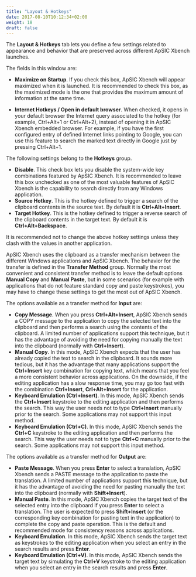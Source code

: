 ```yaml
---
title: "Layout & Hotkeys"
date: 2017-08-10T10:12:34+02:00
weight: 18
draft: false
---
```


The **Layout & Hotkeys** tab lets you define a few settings related to
appearance and behavior that are preserved across different ApSIC Xbench
launches.

The fields in this window are:

* **Maximize on Startup**. If you check this box, ApSIC Xbench will
  appear maximized when it is launched. It is recommended to check this
  box, as the maximized mode is the one that provides the maximum amount
  of information at the same time.

* **Internet Hotkeys / Open in default browser**. When checked, it opens in
  your default browser the Internet query associated to the hotkey (for
  example, Ctrl+Alt+1 or Ctrl+Alt+2), instead of opening it in ApSIC Xbench
  embedded browser. For example, if you have the first configured entry of
  defined Internet links pointing to Google, you can use this feature to search
  the marked text directly in Google just by pressing Ctrl+Alt+1.


The following settings belong to the **Hotkeys** group.

* **Disable**. This check box lets you disable the system-wide key combinations
  featured by ApSIC Xbench. It is recommended to leave this box unchecked as one
  of the most valuable features of ApSIC Xbench is the capability to search
  directly from any Windows application.
* **Source Hotkey**. This is the hotkey defined to trigger a search of the
  clipboard contents in the source text. By default it is **Ctrl+Alt+Insert**.
* **Target Hotkey**. This is the hotkey defined to trigger a reverse search
  of the clipboard contents in the target text. By default it is
  **Ctrl+Alt+Backspace**.

It is recommended not to change the above hotkey settings unless they clash
with the values in another application.

ApSIC Xbench uses the clipboard as a transfer mechanism between the different
Windows applications and ApSIC Xbench. The behavior for the transfer is defined
in the **Transfer Method** group. Normally the most convenient and consistent
transfer method is to leave the default options **Manual Copy** and **Manual 
Paste**, but in some scenarios (for example with applications that do not
feature standard copy and paste keystrokes), you may have to change these
settings to get the most out of ApSIC Xbench.

The options available as a transfer method for **Input** are:

* **Copy Message**. When you press **Ctrl+Alt+Insert**, ApSIC Xbench sends a
  COPY message to the application to copy the selected text into the clipboard
  and then performs a search using the contents of the clipboard. A limited
  number of applications support this technique, but it has the advantage of
  avoiding the need for copying manually the text into the clipboard (normally
  with **Ctrl+Insert**).
* **Manual Copy**. In this mode, ApSIC Xbench expects that the user has already
  copied the text to search in the clipboard. It sounds more tedious, but it
  has the advantage that many applications support the **Ctrl+Insert** key
  combination for copying text, which means that you feel a more consistent
  behavior across applications. On the downside, if the editing application has
  a slow response time, you may go too fast with the combination 
  **Ctrl+Insert**, **Crl+Alt+Insert** for the application.
* **Keyboard Emulation (Ctrl+Insert)**. In this mode, ApSIC Xbench sends the 
  **Ctrl+Insert** keystroke to the editing application and then performs the
  search. This way the user needs not to type **Ctrl+Insert** manually prior to
  the search. Some applications may not support this input method.
* **Keyboard Emulation (Ctrl+C)**. In this mode, ApSIC Xbench sends the
  **Ctrl+C** keystroke to the editing application and then performs the
  search. This way the user needs not to type **Ctrl+C** manually prior to the
  search. Some applications may not support this input method.

The options available as a transfer method for **Output** are:

* **Paste Message**. When you press **Enter** to select a translation, ApSIC
  Xbench sends a PASTE message to the application to paste the translation.
  A limited number of applications support this technique, but it has the
  advantage of avoiding the need for pasting manually the text into the
  clipboard (normally with **Shift+Insert**).
* **Manual Paste**. In this mode, ApSIC Xbench copies the target text of the
  selected entry into the clipboard if you press **Enter** to select a
  translation. The user is expected to press **Shift+Insert** (or the
  corresponding key combination for pasting text in the application) to complete
  the copy and paste operation. This is the default and recommended mode for
  consistency reasons across applications.
* **Keyboard Emulation**. In this mode, ApSIC Xbench sends the target text as
  keystrokes to the editing application when you select an entry in the search
  results and press **Enter**.
* **Keyboard Emulation (Ctrl+V)**. In this mode, ApSIC Xbench sends the target
  text by simulating the **Ctrl+V** keystroke to the editing application when
  you select an entry in the search results and press **Enter**.
